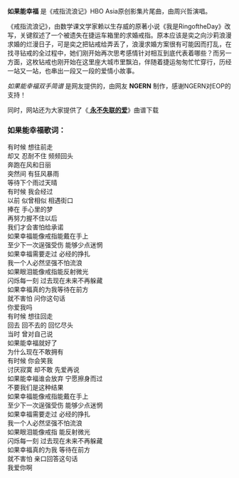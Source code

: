 

**如果能幸福** 是《戒指流浪记》HBO Asia原创影集片尾曲，由周兴哲演唱。

《戒指流浪记》，由数学课文学家赖以生存威的原著小说《我是RingoftheDay》改写，关键叙述了一个被遗失在捷运车箱里的求婚戒指。原本应该是奕之向沙莉浪漫求婚的烂漫日子，可是奕之把钻戒给弄丢了，浪漫求婚方案很有可能因而打乱，在找寻钻戒的全过程中，她们刚开始再次思考感情针对相互到底代表着哪些？而另一方面，这枚钻戒也刚开始在这里座大城市里飘泊，伴随着捷运匆匆忙忙穿行，历经一站又一站，也串出一段又一段的爱情小故事。

_如果能幸福双手简谱_ 是网友提供的，由网友 **NGERN** 制作，感谢NGERN对EOP的支持！

同时，网站还为大家提供了《[ **永不失联的爱**](Music-11288-永不失联的爱-小妖的金色城堡主题曲.html "永不失联的爱")》曲谱下载

### 如果能幸福歌词：

有时候 想往前走  
却又 忍耐不住 频频回头  
奔跑在风和日丽  
突然间 有狂风暴雨  
等待下个雨过天晴  
有时候 我会经过  
以前 似曾相似 相遇街口  
捧在 手心里的梦  
再努力握不住以后  
我们才会害怕给承诺  
如果幸福能像戒指能戴在手上  
至少下一次逞强受伤 能够少点迷惘  
如果幸福需要走过 必经的挣扎  
我一个人必然坚强不怕流浪  
如果眼泪能像戒指能反射微光  
闪烁每一刻 过去现在未来不再躲藏  
如果幸福真的为我等待在前方  
就不害怕 问你这句话  
你爱我吗  
有时候 想往回走  
回去 回不去的 回忆尽头  
当时 曾对自己说  
如果能幸福就好了  
为什么现在不敢拥有  
有时候 你会笑我  
讨厌寂寞 却不敢 先爱再说  
如果能幸福谁会放弃 宁愿擦身而过  
不要我们是这种结果  
如果幸福能像戒指能戴在手上  
至少下一次逞强受伤 能够少点迷惘  
如果幸福需要走过 必经的挣扎  
我一个人必然坚强不怕流浪  
如果眼泪能像戒指 能反射微光  
闪烁每一刻 过去现在未来不再躲藏  
如果幸福真的为我 等待在前方  
就不害怕 亲口回答这句话  
我爱你啊

